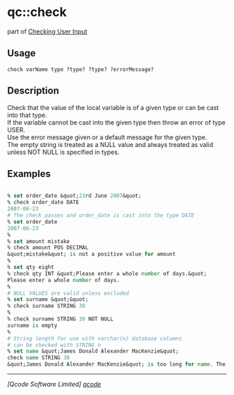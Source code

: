 qc::check
=========

part of [Checking User Input](../qc/wiki/ValidationPage)

Usage
-----
`
	check varName type ?type? ?type? ?errorMessage?
    `

Description
-----------
Check that the value of the local variable is of a given type or can be cast into that type.<br/>If the variable cannot be cast into the given type then throw an error of type USER.<br/>Use the error message given or a default message for the given type.<br/>The empty string is treated as a NULL value and always treated as valid unless NOT NULL is specified in types.

Examples
--------
```tcl

% set order_date &quot;23rd June 2007&quot;
% check order_date DATE
2007-06-23
# The check passes and order_date is cast into the type DATE
% set order_date
2007-06-23
%
% set amount mistake
% check amount POS DECIMAL 
&quot;mistake&quot; is not a positive value for amount
%
% set qty eight
% check qty INT &quot;Please enter a whole number of days.&quot;
Please enter a whole number of days.
%
# NULL VALUES are valid unless excluded
% set surname &quot;&quot;
% check surname STRING 30
%
% check surname STRING 30 NOT NULL
surname is empty
%
# String length for use with varchar(n) database columns
# can be checked with STRING n
% set name &quot;James Donald Alexander MacKenzie&quot;
check name STRING 30
&quot;James Donald Alexander MacKenzie&quot; is too long for name. The maximum length is 30 characters.

```

----------------------------------
*[Qcode Software Limited] [qcode]*

[qcode]: http://www.qcode.co.uk "Qcode Software"